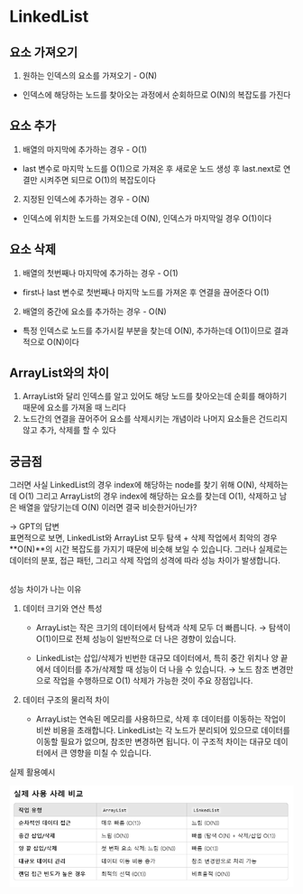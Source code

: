 # LinkedList

## 요소 가져오기
1. 원하는 인덱스의 요소를 가져오기 - O(N)
- 인덱스에 해당하는 노드를 찾아오는 과정에서 순회하므로 O(N)의 복잡도를 가진다

## 요소 추가
1. 배열의 마지막에 추가하는 경우 - O(1)
- last 변수로 마지막 노드를 O(1)으로 가져온 후 새로운 노드 생성 후 last.next로 연결만 시켜주면 되므로 O(1)의 복잡도이다

2. 지정된 인덱스에 추가하는 경우 - O(N)
- 인덱스에 위치한 노드를 가져오는데 O(N), 인덱스가 마지막일 경우 O(1)이다

## 요소 삭제
1. 배열의 첫번째나 마지막에 추가하는 경우 - O(1)
- first나 last 변수로 첫번째나 마지막 노드를 가져온 후 연결을 끊어준다 O(1)

2. 배열의 중간에 요소를 추가하는 경우 - O(N)
- 특정 인덱스로 노드를 추가시킬 부분을 찾는데 O(N), 추가하는데 O(1)이므로 결과적으로 O(N)이다


## ArrayList와의 차이
1. ArrayList와 달리 인덱스를 알고 있어도 해당 노드를 찾아오는데 순회를 해야하기 때문에 요소를 가져올 때 느리다
2. 노드간의 연결을 끊어주어 요소를 삭제시키는 개념이라 나머지 요소들은 건드리지 않고 추가, 삭제를 할 수 있다

## 궁금점
그러면 사실 LinkedList의 경우 index에 해당하는 node를 찾기 위해 O(N), 삭제하는데 O(1) 그리고 ArrayList의 경우 index에 해당하는 요소를 찾는데 O(1), 삭제하고 남은 배열을 앞당기는데 O(N) 이러면 결국 비슷한거아닌가?

-> GPT의 답변
<br>표면적으로 보면, LinkedList와 ArrayList 모두 탐색 + 삭제 작업에서 최악의 경우 **O(N)**의 시간 복잡도를 가지기 때문에 비슷해 보일 수 있습니다. 그러나 실제로는 데이터의 분포, 접근 패턴, 그리고 삭제 작업의 성격에 따라 성능 차이가 발생합니다.

<br>성능 차이가 나는 이유
1. 데이터 크기와 연산 특성
   - ArrayList는 작은 크기의 데이터에서 탐색과 삭제 모두 더 빠릅니다.
   → 탐색이 O(1)이므로 전체 성능이 일반적으로 더 나은 경향이 있습니다.

   - LinkedList는 삽입/삭제가 빈번한 대규모 데이터에서, 특히 중간 위치나 양 끝에서 데이터를 추가/삭제할 때 성능이 더 나을 수 있습니다.
   → 노드 참조 변경만으로 작업을 수행하므로 O(1) 삭제가 가능한 것이 주요 장점입니다.

   
2. 데이터 구조의 물리적 차이
   - ArrayList는 연속된 메모리를 사용하므로, 삭제 후 데이터를 이동하는 작업이 비싼 비용을 초래합니다.
   LinkedList는 각 노드가 분리되어 있으므로 데이터를 이동할 필요가 없으며, 참조만 변경하면 됩니다. 이 구조적 차이는 대규모 데이터에서 큰 영향을 미칠 수 있습니다.

실제 활용예시 <br>

![img](./1.PNG)